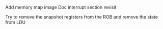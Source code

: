 Add memory map image
Doc interrupt section revisit

Try to remove the snapshot registers from the ROB and remove the state from LDU